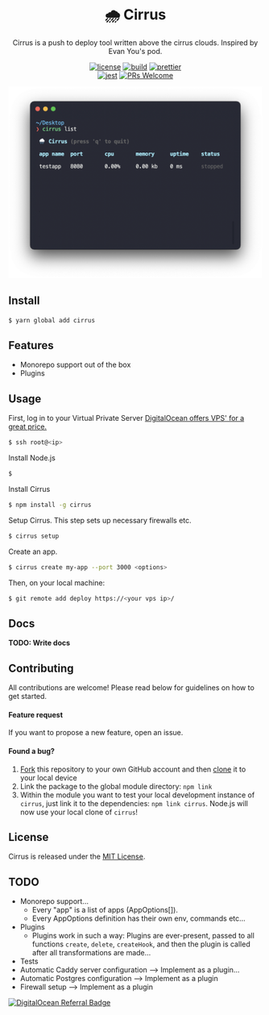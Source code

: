 <h1 align="center" style="font-weight: bold">🌧 Cirrus</h1>

<div align="center">

Cirrus is a push to deploy tool written above the cirrus clouds. Inspired by Evan You's pod.

[![license](https://img.shields.io/badge/license-MIT-blue.svg)](https://github.com/skoshx/cirrus/blob/main/LICENSE.md)
[![build](https://github.com/skoshx/cirrus/actions/workflows/ci.yml/badge.svg)](https://github.com/skoshx/cirrus/actions/workflows/ci.yml)
[![prettier](https://img.shields.io/badge/code_style-prettier-ff69b4.svg)](https://github.com/prettier/prettier)
<br />
[![jest](https://jestjs.io/img/jest-badge.svg)](https://github.com/facebook/jest)
[![PRs Welcome](https://img.shields.io/badge/PRs-welcome-brightgreen.svg)](https://github.com/skoshx/cirrus/blob/main/CONTRIBUTING.md#pull-requests)

</div>

<p align="center">
<img src="docs/carbon-improved.png" width="688" />
</p>

## Install

```bash
$ yarn global add cirrus
```

## Features

- Monorepo support out of the box
- Plugins

## Usage

First, log in to your Virtual Private Server [DigitalOcean offers VPS' for a great price.](https://m.do.co/c/c8178a5d5ec6)

```bash
$ ssh root@<ip>
```

Install Node.js

```bash
$
```

Install Cirrus

```bash
$ npm install -g cirrus
```

Setup Cirrus. This step sets up necessary firewalls etc.

```bash
$ cirrus setup
```

Create an app.

```bash
$ cirrus create my-app --port 3000 <options>
```

Then, on your local machine:

```bash
$ git remote add deploy https://<your vps ip>/
```

## Docs

**TODO: Write docs**

## Contributing

All contributions are welcome! Please read below for guidelines on how to get started.

#### Feature request

If you want to propose a new feature, open an issue.

#### Found a bug?

1. [Fork](https://help.github.com/articles/fork-a-repo/) this repository to your own GitHub account and then [clone](https://help.github.com/articles/cloning-a-repository/) it to your local device
2. Link the package to the global module directory: `npm link`
3. Within the module you want to test your local development instance of `cirrus`, just link it to the dependencies: `npm link cirrus`. Node.js will now use your local clone of `cirrus`!

## License

Cirrus is released under the [MIT License](https://opensource.org/licenses/MIT).

## TODO

- Monorepo support…
  - Every "app" is a list of apps (AppOptions[]).
  - Every AppOptions definition has their own env, commands etc…
- Plugins
  - Plugins work in such a way: Plugins are ever-present, passed to all functions `create`, `delete`, `createHook`, and then the plugin is called after all transformations are made…
- Tests
- Automatic Caddy server configuration --> Implement as a plugin…
- Automatic Postgres configuration --> Implement as a plugin
- Firewall setup --> Implement as a plugin

[![DigitalOcean Referral Badge](https://web-platforms.sfo2.digitaloceanspaces.com/WWW/Badge%202.svg)](https://www.digitalocean.com/?refcode=c8178a5d5ec6&utm_campaign=Referral_Invite&utm_medium=Referral_Program&utm_source=badge)
